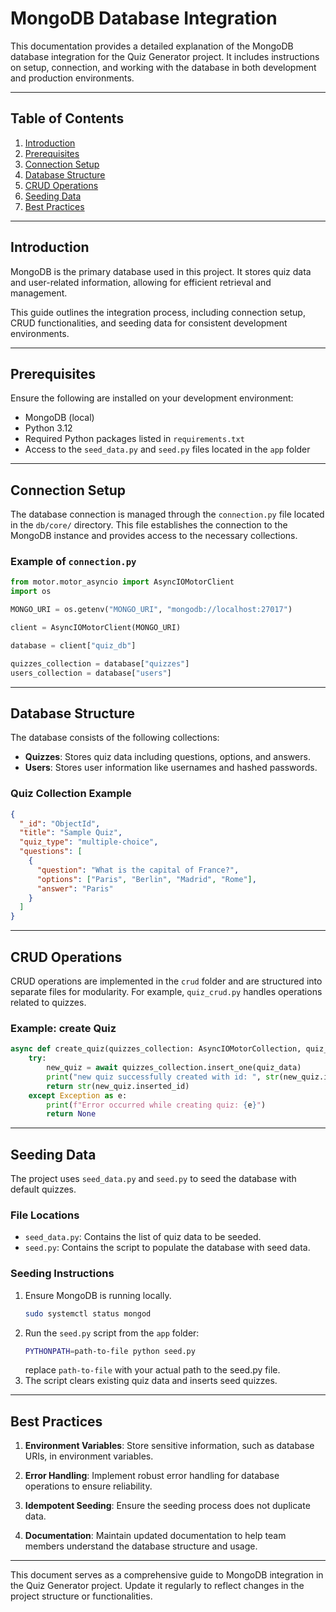 # MongoDB Database Integration

This documentation provides a detailed explanation of the MongoDB database integration for the Quiz Generator project. It includes instructions on setup, connection, and working with the database in both development and production environments.

---

## Table of Contents

1. [Introduction](#introduction)
2. [Prerequisites](#prerequisites)
3. [Connection Setup](#connection-setup)
4. [Database Structure](#database-structure)
5. [CRUD Operations](#crud-operations)
6. [Seeding Data](#seeding-data)
7. [Best Practices](#best-practices)

---

## Introduction

MongoDB is the primary database used in this project. It stores quiz data and user-related information, allowing for efficient retrieval and management.

This guide outlines the integration process, including connection setup, CRUD functionalities, and seeding data for consistent development environments.

---

## Prerequisites

Ensure the following are installed on your development environment:

- MongoDB (local)
- Python 3.12
- Required Python packages listed in `requirements.txt`
- Access to the `seed_data.py` and `seed.py` files located in the `app` folder

---

## Connection Setup

The database connection is managed through the `connection.py` file located in the `db/core/` directory. This file establishes the connection to the MongoDB instance and provides access to the necessary collections.

### Example of `connection.py`
```python
from motor.motor_asyncio import AsyncIOMotorClient
import os

MONGO_URI = os.getenv("MONGO_URI", "mongodb://localhost:27017")

client = AsyncIOMotorClient(MONGO_URI)

database = client["quiz_db"]

quizzes_collection = database["quizzes"]
users_collection = database["users"]
```

---

## Database Structure

The database consists of the following collections:

- **Quizzes**: Stores quiz data including questions, options, and answers.
- **Users**: Stores user information like usernames and hashed passwords.

### Quiz Collection Example
```json
{
  "_id": "ObjectId",
  "title": "Sample Quiz",
  "quiz_type": "multiple-choice",
  "questions": [
    {
      "question": "What is the capital of France?",
      "options": ["Paris", "Berlin", "Madrid", "Rome"],
      "answer": "Paris"
    }
  ]
}
```

---

## CRUD Operations

CRUD operations are implemented in the `crud` folder and are structured into separate files for modularity. For example, `quiz_crud.py` handles operations related to quizzes.

### Example: create Quiz
```python
async def create_quiz(quizzes_collection: AsyncIOMotorCollection, quiz_data: dict):
    try:
        new_quiz = await quizzes_collection.insert_one(quiz_data)
        print("new quiz successfully created with id: ", str(new_quiz.inserted_id))
        return str(new_quiz.inserted_id)  
    except Exception as e:
        print(f"Error occurred while creating quiz: {e}")
        return None 
```

---

## Seeding Data

The project uses `seed_data.py` and `seed.py` to seed the database with default quizzes.

### File Locations

- `seed_data.py`: Contains the list of quiz data to be seeded.
- `seed.py`: Contains the script to populate the database with seed data.

### Seeding Instructions

1. Ensure MongoDB is running locally.
   ```bash
   sudo systemctl status mongod
   ```
2. Run the `seed.py` script from the `app` folder:
   ```bash
   PYTHONPATH=path-to-file python seed.py
   ```
   replace `path-to-file` with your actual path to the seed.py file.
3. The script clears existing quiz data and inserts seed quizzes.

---

## Best Practices

1. **Environment Variables**:
   Store sensitive information, such as database URIs, in environment variables.

2. **Error Handling**:
   Implement robust error handling for database operations to ensure reliability.

3. **Idempotent Seeding**:
   Ensure the seeding process does not duplicate data.

4. **Documentation**:
   Maintain updated documentation to help team members understand the database structure and usage.

---

This document serves as a comprehensive guide to MongoDB integration in the Quiz Generator project. Update it regularly to reflect changes in the project structure or functionalities.

